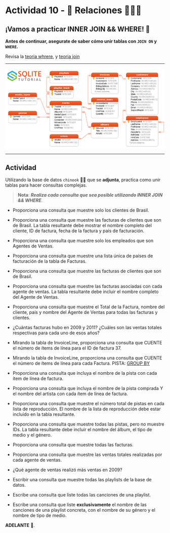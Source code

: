 # Actividad 10 - 🤝 Relaciones 👭👫👬

## ¡Vamos a practicar INNER JOIN && WHERE! 👋 
__Antes de continuar, asegurate de saber cómo unir tablas con `JOIN ON` y `WHERE`.__

Revisa la [teoria whrere](../../sqlite/03_where.md), y [teoria join](../../sqlite/26_inner_join_.md)

---

<img src="modelo-er.png">

---

## Actividad

Utilizando la base de datos `chinook` 🚁🚁 que se __adjunta__,  practica como unir tablas para hacer consultas complejas.

>__Nota__: ___Realiza cada consulta que sea posible utilizando INNER JOIN && WHERE___.

* Proporciona una consulta que muestre solo los clientes de Brasil.

* Proporciona una consulta que muestre las facturas de clientes que son de Brasil.
  La tabla resultante debe mostrar el nombre completo del cliente, ID de factura, fecha de la factura
  y país de facturación.

* Proporciona una consulta que muestre solo los empleados que son Agentes de Ventas.

* Proporciona una consulta que muestre una lista única de países de facturación de la tabla de Facturas.

* Proporciona una consulta que muestre las facturas de clientes que son de Brasil.

* Proporciona una consulta que muestre las facturas asociadas con cada agente de ventas. La tabla resultante debe incluir el nombre completo del Agente de Ventas.

* Proporciona una consulta que muestre el Total de la Factura, nombre del cliente, país y nombre del Agente de Ventas para todas las facturas y clientes.

* ¿Cuántas facturas hubo en 2009 y 2011? ¿Cuáles son las ventas totales respectivas para cada uno de esos años?

* Mirando la tabla de InvoiceLine, proporciona una consulta que CUENTE el número de ítems de línea para el ID de factura 37.

* Mirando la tabla de InvoiceLine, proporciona una consulta que CUENTE el número de ítems de línea para cada Factura. PISTA: [GROUP BY](http://www.sqlite.org/lang_select.html#resultset)

* Proporciona una consulta que incluya el nombre de la pista con cada ítem de línea de factura.

* Proporciona una consulta que incluya el nombre de la pista comprada Y el nombre del artista con cada ítem de línea de factura.

* Proporciona una consulta que muestre el número total de pistas en cada lista de reproducción. El nombre de la lista de reproducción debe estar incluido en la tabla resultante.

* Proporciona una consulta que muestre todas las pistas, pero no muestre IDs. La tabla resultante debe incluir el nombre del álbum, el tipo de medio y el género.

* Proporciona una consulta que muestre todas las facturas.

* Proporciona una consulta que muestre las ventas totales realizadas por cada agente de ventas.

* ¿Qué agente de ventas realizó más ventas en 2009?

* Escribir una consulta que muestre todas las playlists de la base de datos.

* Escribe una consulta que liste todas las canciones de una playlist.

* Escribe una consulta que liste **exclusivamente** el nombre de las canciones de una playlist concreta, con el nombre de su género y el nombre de tipo de medio.

__ADELANTE__ 🦸.